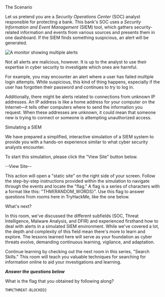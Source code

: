 The Scenario

Let us pretend you are a _Security Operations Center_ (SOC) analyst responsible for protecting a bank. This bank's SOC uses a _Security Information and Event Management_ (SIEM) tool, which gathers security-related information and events from various sources and presents them in one dashboard. If the SIEM finds something suspicious, an alert will be generated.

![A monitor showing multiple alerts](https://tryhackme-images.s3.amazonaws.com/user-uploads/63588b5ef586912c7d03c4f0/room-content/63588b5ef586912c7d03c4f0-1715343494201)  

Not all alerts are malicious, however. It is up to the analyst to use their expertise in cyber security to investigate which ones are harmful.

For example, you may encounter an alert where a user has failed multiple login attempts. While suspicious, this kind of thing happens, especially if the user has forgotten their password and continues to try to log in. 

Additionally, there might be alerts related to connections from unknown IP addresses. An IP address is like a home address for your computer on the Internet—it tells other computers where to send the information you request. When these addresses are unknown, it could mean that someone new is trying to connect or someone is attempting unauthorized access.  

Simulating a SIEM

We have prepared a simplified, interactive simulation of a SIEM system to provide you with a hands-on experience similar to what cyber security analysts encounter.

To start this simulation, please click the "View Site" button below.

--View Site--

This action will open a "static site" on the right side of your screen. Follow the step-by-step instructions provided within the simulation to navigate through the events and locate the "flag." A flag is a series of characters with a format like this: "THM{RANDOM_WORDS}". Use this flag to answer questions from rooms here in TryHackMe, like the one below.  

What's next?

In this room, we've discussed the different subfields (SOC, Threat Intelligence, Malware Analysis, and DFIR) and experienced firsthand how to deal with alerts in a simulated SIEM environment. While we've covered a lot, the depth and complexity of this field mean there's more to learn and explore. The lessons learned here will serve as your foundation as cyber threats evolve, demanding continuous learning, vigilance, and adaptation.

Continue learning by checking out the next room in this series, "Search Skills." This room will teach you valuable techniques for searching for information online to aid your investigations and learning.


___Answer the questions below___

What is the flag that you obtained by following along?
	
	THM{THREAT-BLOCKED}